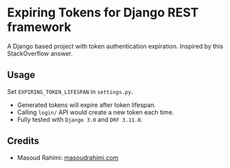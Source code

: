 # Expiring Tokens for Django REST framework

A Django based project with token authentication expiration. Inspired by this StackOverflow answer.

## Usage

Set `EXPIRING_TOKEN_LIFESPAN` in `settings.py`.

* Generated tokens will expire after token lifespan.
* Calling `login/` API would create a new token each time.
* Fully tested with `Django 3.0` and `DRF 3.11.0`.

## Credits

* Masoud Rahimi: [masoudrahimi.com](http://masoudrahimi.com)
